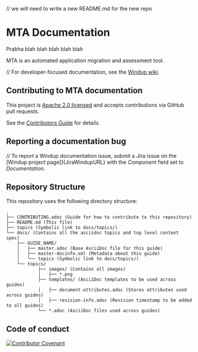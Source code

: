 // we will need to write a new README.md for the new repo
# MTA Documentation

Prabha blah blah blah blah blah 

MTA is an automated application migration and assessment tool.

// For developer-focused documentation, see the [Windup wiki](https://github.com/windup/windup/wiki).

## Contributing to MTA documentation

This project is [Apache 2.0 licensed](LICENSE) and accepts contributions via
GitHub pull requests.

See the [Contributors Guide](CONTRIBUTING.adoc) for details.

## Reporting a documentation bug

// To report a Windup documentation issue, submit a Jira issue on the [Windup project page]]{JiraWindupURL} with the *Component* field set to *Documentation*.

## Repository Structure

This repository uses the following directory structure:

```
.
├── CONTRIBUTING.adoc (Guide for how to contribute to this repository)
├── README.md (This file)
├── topics (Symbolic link to docs/topics/)
└── docs/ (Contains all the asciidoc topics and top level content spec)
    ├── GUIDE_NAME/
    │   ├── master.adoc (Base AsciiDoc file for this guide)
    │   ├── master-docinfo.xml (Metadata about this guide)
    │   └── topics (Symbolic link to docs/topics/)
    └── topics/
            ├── images/ (Contains all images)
            │   ├── *.png
            ├── templates/ (AsciiDoc templates to be used across guides)
            │   ├── document-attributes.adoc (Stores attributes used across guides)
            │   ├── revision-info.adoc (Revision timestamp to be added to all guides)
            └── *.adoc (AsciiDoc files used across guides)
```

## Code of conduct

[![Contributor Covenant](https://img.shields.io/badge/Contributor%20Covenant-2.0-4baaaa.svg)](CODE_OF_CONDUCT.md)



